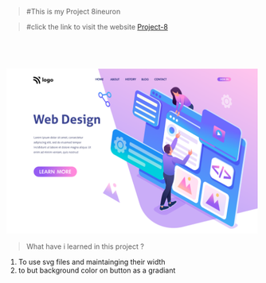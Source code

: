 >  #This is my Project 8ineuron

> #click the link to visit the website  [Project-8](https://dynamic-semifreddo-c18420.netlify.app)
<br />

&nbsp;


![Project-8](./8.png)

> What have i learned in this project ?
  1. To use svg files and maintainging their width
  2. to but background color on button as a gradiant





